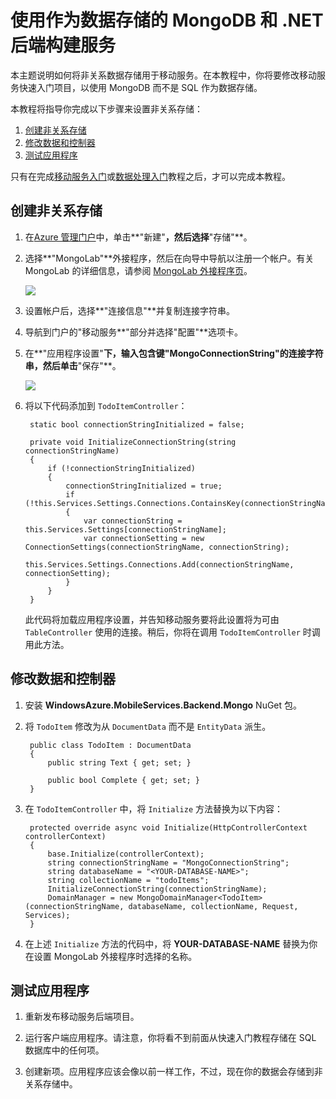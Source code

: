 <properties urlDisplayName="Build a Service Using a Non-Relational Data Store" pageTitle="使用非关系数据存储构建服务 - Azure 移动服务" metaKeywords="" description="了解如何使用非关系数据存储（如 MongoDB 或 Azure 表存储）用于基于 .NET 的移动服务" metaCanonical="" services="" documentationCenter="Mobile" title="Build a Service Using a Non-Relational Data Store" authors="yavorg, mahender" solutions="" manager="dwrede" editor="mollybos" />
<tags ms.service=""
    ms.date=""
    wacn.date=""
    />

<tags ms.service="mobile-services" ms.workload="mobile" ms.tgt_pltfrm="mobile-multiple" ms.devlang="multiple" ms.topic="article" ms.date="11/21/2014" ms.author="mahender" />

# 使用作为数据存储的 MongoDB 和 .NET 后端构建服务

本主题说明如何将非关系数据存储用于移动服务。在本教程中，你将要修改移动服务快速入门项目，以使用 MongoDB 而不是 SQL 作为数据存储。

本教程将指导你完成以下步骤来设置非关系存储：

1. [创建非关系存储]
2. [修改数据和控制器]
3. [测试应用程序]

只有在完成[移动服务入门]或[数据处理入门]教程之后，才可以完成本教程。

## <a name="create-store"></a>创建非关系存储

1. 在[Azure 管理门户]中，单击**"新建"**，然后选择**"存储"**。

2. 选择**"MongoLab"**外接程序，然后在向导中导航以注册一个帐户。有关 MongoLab 的详细信息，请参阅 [MongoLab 外接程序页]。

    ![][0]

2. 设置帐户后，选择**"连接信息"**并复制连接字符串。

3. 导航到门户的"移动服务**"部分并选择"配置"**选项卡。

4. 在**"应用程序设置"**下，输入包含键"MongoConnectionString"的连接字符串，然后单击**"保存"**。

    ![][1]

2. 将以下代码添加到  `TodoItemController`：

        static bool connectionStringInitialized = false;

        private void InitializeConnectionString(string connectionStringName)
        {
            if (!connectionStringInitialized)
            {
                connectionStringInitialized = true;
                if (!this.Services.Settings.Connections.ContainsKey(connectionStringName))
                {
                    var connectionString = this.Services.Settings[connectionStringName];
                    var connectionSetting = new ConnectionSettings(connectionStringName, connectionString);
                    this.Services.Settings.Connections.Add(connectionStringName, connectionSetting);
                }
            }
        }
    
    此代码将加载应用程序设置，并告知移动服务要将此设置将为可由  `TableController` 使用的连接。稍后，你将在调用  `TodoItemController` 时调用此方法。



## <a name="modify-service"></a>修改数据和控制器

1. 安装 **WindowsAzure.MobileServices.Backend.Mongo** NuGet 包。

2. 将  `TodoItem` 修改为从  `DocumentData` 而不是  `EntityData` 派生。

        public class TodoItem : DocumentData
        {
            public string Text { get; set; }

            public bool Complete { get; set; }
        }

3. 在  `TodoItemController` 中，将  `Initialize` 方法替换为以下内容：

        protected override async void Initialize(HttpControllerContext controllerContext)
        {
            base.Initialize(controllerContext);
            string connectionStringName = "MongoConnectionString";
            string databaseName = "<YOUR-DATABASE-NAME>";
            string collectionName = "todoItems";
            InitializeConnectionString(connectionStringName);
            DomainManager = new MongoDomainManager<TodoItem>(connectionStringName, databaseName, collectionName, Request, Services);
        }

4. 在上述  `Initialize` 方法的代码中，将 **YOUR-DATABASE-NAME** 替换为你在设置 MongoLab 外接程序时选择的名称。


## <a name="test-application"></a>测试应用程序

1. 重新发布移动服务后端项目。

2. 运行客户端应用程序。请注意，你将看不到前面从快速入门教程存储在 SQL 数据库中的任何项。

3. 创建新项。应用程序应该会像以前一样工作，不过，现在你的数据会存储到非关系存储中。


<!-- Anchors. -->
[创建非关系存储]: #create-store
[修改数据和控制器]: #modify-service
[测试应用程序]: #test-application


<!-- Images. -->
[0]: ./media/mobile-services-dotnet-backend-use-non-relational-data-store/create-mongo-lab.png
[1]: ./media/mobile-services-dotnet-backend-use-non-relational-data-store/mongo-connection-string.png


<!-- URLs. -->
[移动服务入门]: /zh-cn/documentation/articles/mobile-services-dotnet-backend-windows-store-dotnet-get-started
[数据处理入门]: /zh-cn/documentation/articles/mobile-services-dotnet-backend-windows-store-dotnet-get-started-data
[Azure 管理门户]: https://manage.windowsazure.cn/
[什么是表服务]: /zh-cn/documentation/articles/storage-dotnet-how-to-use-tables/#what-is
[MongoLab 外接程序页]: /zh-cn/gallery/store/mongolab/mongolab
